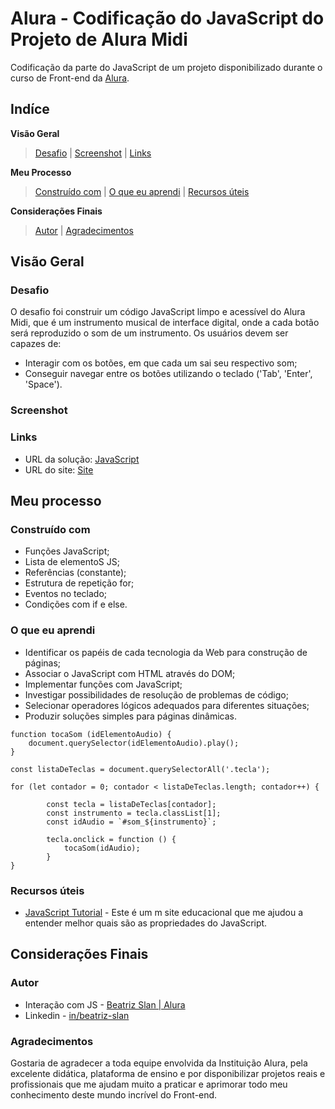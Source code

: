 # Alura - Codificação do JavaScript do Projeto de Alura Midi

Codificação da parte do JavaScript de um projeto disponibilizado durante o curso de Front-end da [Alura](https://www.alura.com.br/formacao-front-end).

## Indíce

**Visão Geral**
>[Desafio](#desafio) |
>[Screenshot](#screenshot) |
>[Links](#links)

**Meu Processo**
>[Construído com](#construído-com) | 
>[O que eu aprendi](#o-que-eu-aprendi) | 
>[Recursos úteis](#recursos-úteis)

**Considerações Finais** 
>[Autor](#autor) |
>[Agradecimentos](#agradecimentos)

## Visão Geral

### Desafio

O desafio foi construir um código JavaScript limpo e acessível do Alura Midi, que é um instrumento musical de interface digital, onde a cada botão será reproduzido o som de um instrumento. Os usuários devem ser capazes de:

- Interagir com os botões, em que cada um sai seu respectivo som;
- Conseguir navegar entre os botões utilizando o teclado ('Tab', 'Enter', 'Space'). 

### Screenshot



### Links

- URL da solução: [JavaScript](https://github.com/beatrizslan/Projeto-Alura-Midi-JS/blob/main/docs/main.js)
- URL do site: [Site](https://beatrizslan.github.io/Projeto-Alura-Midi-JS/)

## Meu processo

### Construído com

- Funções JavaScript;
- Lista de elementoS JS;
- Referências (constante);
- Estrutura de repetição for;
- Eventos no teclado;
- Condições com if e else.

### O que eu aprendi

- Identificar os papéis de cada tecnologia da Web para construção de páginas;
- Associar o JavaScript com HTML através do DOM;
- Implementar funções com JavaScript;
- Investigar possibilidades de resolução de problemas de código;
- Selecionar operadores lógicos adequados para diferentes situações;
- Produzir soluções simples para páginas dinâmicas.

```JS
function tocaSom (idElementoAudio) {
    document.querySelector(idElementoAudio).play();
}

const listaDeTeclas = document.querySelectorAll('.tecla');

for (let contador = 0; contador < listaDeTeclas.length; contador++) {

        const tecla = listaDeTeclas[contador];
        const instrumento = tecla.classList[1];
        const idAudio = `#som_${instrumento}`;

        tecla.onclick = function () {
            tocaSom(idAudio);
        }
}
```

### Recursos úteis

- [JavaScript Tutorial](https://www.w3schools.com/js/) - Este é um m site educacional que me ajudou a entender melhor quais são as propriedades do JavaScript.  

## Considerações Finais

### Autor

- Interação com JS - [Beatriz Slan | Alura](https://beatrizslan.github.io/Projeto-Alura-Midi-JS/)
- Linkedin - [in/beatriz-slan](https://www.linkedin.com/in/beatriz-slan-2324a4173/)


### Agradecimentos

Gostaria de agradecer a toda equipe envolvida da Instituição Alura, pela excelente didática, plataforma de ensino e por disponibilizar projetos reais e profissionais que me ajudam muito a praticar e aprimorar todo meu conhecimento deste mundo incrível do Front-end.  


